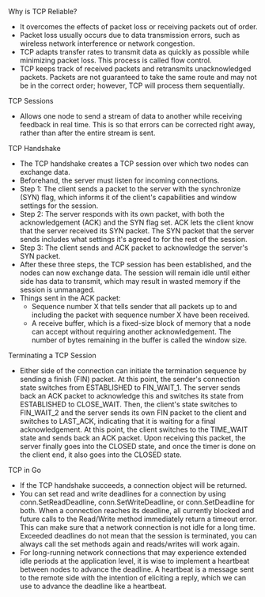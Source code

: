Why is TCP Reliable?
- It overcomes the effects of packet loss or receiving packets out of order.
- Packet loss usually occurs due to data transmission errors, such as wireless
network interference or network congestion.
- TCP adapts transfer rates to transmit data as quickly as possible while
minimizing packet loss. This process is called flow control.
- TCP keeps track of received packets and retransmits unacknowledged packets.
Packets are not guaranteed to take the same route and may not be in the correct
order; however, TCP will process them sequentially.

TCP Sessions
- Allows one node to send a stream of data to another while receiving feedback
in real time. This is so that errors can be corrected right away, rather than
after the entire stream is sent.

TCP Handshake
- The TCP handshake creates a TCP session over which two nodes can exchange data.
- Beforehand, the server must listen for incoming connections.
- Step 1: The client sends a packet to the server with the synchronize (SYN)
flag, which informs it of the client's capabilities and window settings for the
session.
- Step 2: The server responds with its own packet, with both the acknowledgement
(ACK) and the SYN flag set. ACK lets the client know that the server received
its SYN packet. The SYN packet that the server sends includes what settings
it's agreed to for the rest of the session.
- Step 3: The client sends and ACK packet to acknowledge the server's SYN
packet.
- After these three steps, the TCP session has been established, and the nodes
can now exchange data. The session will remain idle until either side has
data to transmit, which may result in wasted memory if the session is unmanaged.
- Things sent in the ACK packet:
  - Sequence number X that tells sender that all packets up to and including
  the packet with sequence number X have been received.
  - A receive buffer, which is a fixed-size block of memory that a node
  can accept without requiring another acknowledgement. The number of bytes
  remaining in the buffer is called the window size.

Terminating a TCP Session
- Either side of the connection can initiate the termination sequence by
sending a finish (FIN) packet. At this point, the sender's connection state
switches from ESTABLISHED to FIN_WAIT_1. The server sends back an ACK packet
to acknowledge this and switches its state from ESTABLISHED to CLOSE_WAIT. Then, the client's state switches to FIN_WAIT_2 and the server sends its own FIN
packet to the client and switches to LAST_ACK, indicating that it is waiting
for a final acknowledgement. At this point, the client switches to the TIME_WAIT state and sends back an ACK packet. Upon receiving this packet, the
server finally goes into the CLOSED state, and once the timer is done on the
client end, it also goes into the CLOSED state.

TCP in Go
- If the TCP handshake succeeds, a connection object will be returned.
- You can set read and write deadlines for a connection by using conn.SetReadDeadline, conn.SetWriteDeadline, or conn.SetDeadline for both. When a connection reaches its deadline, all currently blocked and future calls to the Read/Write
method immediately return a timeout error. This can make sure that a network connection is not idle for a long time. Exceeded deadlines do not mean that the session is terminated, you can always call the set methods again and reads/writes
will work again.
- For long-running network connections that may experience extended idle periods at the application level, it is wise to implement a heartbeat between nodes to advance the deadline. A heartbeat is a message sent to the remote side with the intention of eliciting a reply, which we can use to advance the deadline like a heartbeat.

